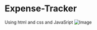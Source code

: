 # Expense-Tracker
Using html and css and JavaSript
![Image](https://github.com/user-attachments/assets/7277a4c1-fca7-498b-8214-a4cd1bb57fe8)
